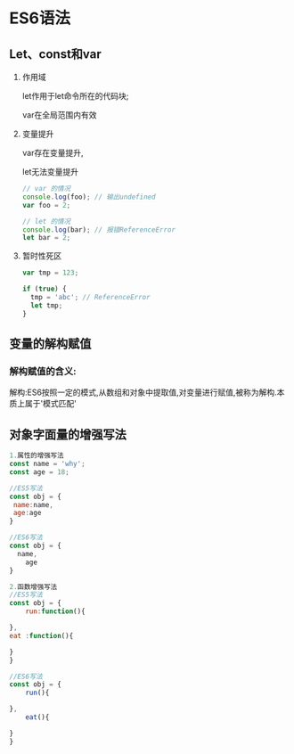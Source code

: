 # ES6语法

## Let、const和var

1. 作用域

   let作用于let命令所在的代码块;

   var在全局范围内有效

2. 变量提升

   var存在变量提升,

   let无法变量提升

   ~~~js
   // var 的情况
   console.log(foo); // 输出undefined
   var foo = 2;
   
   // let 的情况
   console.log(bar); // 报错ReferenceError
   let bar = 2;
   ~~~

3. 暂时性死区

   ~~~js
   var tmp = 123;
   
   if (true) {
     tmp = 'abc'; // ReferenceError
     let tmp;
   }
   ~~~



## 变量的解构赋值

### 解构赋值的含义:

解构:ES6按照一定的模式,从数组和对象中提取值,对变量进行赋值,被称为解构.本质上属于'模式匹配'



## 对象字面量的增强写法



~~~js
1.属性的增强写法
const name = 'why';
const age = 18;

//ES5写法
const obj = {
 name:name,
 age:age
}

//ES6写法
const obj = {
  name,
	age
}

2.函数增强写法
//ES5写法
const obj = {
	run:function(){

},
eat :function(){

}
}

//ES6写法
const obj = {
	run(){

},
	eat(){

}
}
~~~

